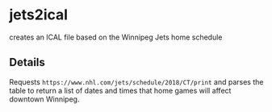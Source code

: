 # jets2ical
creates an ICAL file based on the Winnipeg Jets home schedule

## Details

Requests `https://www.nhl.com/jets/schedule/2018/CT/print` and parses the table to return a list of dates and times that home games will affect downtown Winnipeg.
